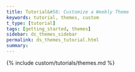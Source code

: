 ```yaml
---
title: Tutorial&#58; Customize a Weebly Theme
keywords: tutorial, themes, custom
t_type: [tutorial]
tags: [getting_started, themes]
sidebar: ds_themes_sidebar
permalink: ds_themes_tutorial.html
summary:
---
```

{% include custom/tutorials/themes.md %}